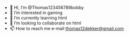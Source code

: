 - 👋 Hi, I’m @Thomas123456789bobby
- 👀 I’m interested in gaming
- 🌱 I’m currently learning html
- 💞️ I’m looking to collaborate on html
- 📫 How to reach me e-mail thomas12dekker@gmail.com

<!---
Thomas123456789bobby/Thomas123456789bobby is a ✨ special ✨ repository because its `README.md` (this file) appears on your GitHub profile.
You can click the Preview link to take a look at your changes.
--->
